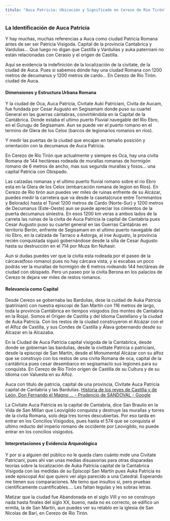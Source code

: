 ```yaml
---
titulo: "Auca Patricia: Ubicación y Significado en Cerezo de Río Tirón"
---
```


### La Identificación de Auca Patricia

Y hay muchas, muchas referencias a Auca como ciudad Patricia Romana antes de ser ser Patricia Visigoda. Capital de la provincia Cantabrica y Vardulias... Que luego no digan que Castilla y Vardulias y auka paterniani no están relacionadas con Cerasio y el origen de Castilla.

Aquí se evidencia la indefinición de la localización de la civitate, de la ciudad de Auca. Pues si sabemos dónde hay una ciudad Romana con 1200 metros de decumanus y 1200 metros de cardo... En Cerezo de Río Tirón. ciudad de Auca.

#### Dimensiones y Estructura Urbana Romana

Y la ciudad de Oca, Auca Patricia, Civitate Auki Patriciani, Civita de Aucam, fue fundada por Cesar Augusto en Segisamam donde puso su cuartel General en las guerras cántabras, convirtiéndola en la Capital de la Cantábrica. Donde estaba el ultimo puerto Fluvial navegable del Río Ebro, en el Gurugu de Segisamam. Aun se puede ver el puerto romano en el termino de Glera de los Celox (barcos de legionarios romanos en ríos).

Y medir las puertas de la ciudad que encajan en tamaño posición y orientación con la decumanus de Auca Patricia.

En Cerezo de Río Tirón que actualmente y siempre es Oca, hay una civita Romana de 144 hectáreas rodeada de murallas romanas de hormigón romano de 6 metros de ancho, mas sus segunda murallas y fosos... una capital Patricia con Obispado.

Las calzadas romanas y el ultimo puerto fluvial romano sobre el rio Ebro esta en la Glera de los Celox (embarcación romana de legion en Rios). En Cerezo de Rio tirón aun puedes ver miles de ruinas enfrente de su Alcázar, puedes medir la carretera que va desde la caseta(cruce entre Tormmantos y Belorado) hasta el Túnel 1200 metros de Cardo (Norte-Sur) y 1200 metros de Decumanus (Este-Oeste) aun se puede apreciar los cimientos de la puerta decumanus siniestra. En esos 1200 km veras a ambos lados de la carreta las ruinas de la civita de Auca Patricia la capital de Cantabria pues Cesar Augusto puso su cuartel general en las Guerras Cántabras en territorio Berón, enfrente de Segisamam en el ultimo puerto navegable del río Ebro, en la calzada de Tarraco a Astorga, al irse Augusto, la provincia recién conquistada siguió gobernándose desde la silla de Cesar Augusto hasta su destrucción en el 714 por Muza Ibn Nuhasir.

Aun si dudas puedes ver que la civita esta rodeada por el paseo de la cárcava(foso romano) pues no hay cárcava vista, y si escabas un poco podrás ver la murallas de hormigón de 6 metros rodeando 144 hectáreas de ciudad con obispado. Pero un paseo por la civita Berona en los palacios de Cerezo te dejara ver miles de restos romanos.

#### Relevancia como Capital

Desde Cerezo se gobernaba las Bardulias, dese la cuidad de Auka Patricia (patriniani) con nuestra episcopi de San Martín con 116 metros de largo, toda la provincia Cantábrica en tiempos visigodos (los montes de Cantabria en la Rioja). Somos el Origen de Castilla y del Idioma Castellano y la ciudad de Auka Patricia. Con los restos de la ciudad construyeron el Alcázar con el el Alfoz de Castilla, y sus Condes de Castilla y Álava gobernando desde su Alcazar en la Alcazaba.

En la Ciudad de Auca Patricia capital visigoda de la Cantabrica, desde donde se gobiernan las bardulias, desde la civittate Patricia o patriciani, desde la episcopi de San Martín, desde el Monumental Alcázar con su alfoz que se construyo con los restos de una civita Romana de oca, capital de la cantábrica pues cesar desembarco en segisamaclo sus legiones para su conquista. En Cerezo de Río Tirón origen de Castilla de su Cultura y de su Idioma con Valuesta en su Alfoz.

Auca con titulo de patricia, capital de una provincia, Civitate Auca Patricia capital de Cantabria y las Bardulias. [Historia de los reyes de Castilla y de León, Don Fernando el Magno ... - Prudencio de SANDOVAL - Google](https://books.google.com/books?id=KVpRAAAAcAAJ&pg=RA3-PA291)

La Civitate Auca Patricia es la capital de Cantabria, dice San Braulio en la Vida de San Millan que Leovigildo conquista y destruye las murallas y torres de la civita Romana, solo deja tres torres descubiertas. Por eso tarda en entrar en los Concilios Visigodos, pues hasta el 574 que se conquista el ultimo reducto del imperio romano de occidente por Leovigildo, no puede entrar en los concilios visigodos.

#### Interpretaciones y Evidencia Arqueológica

Y por si a alguien del público no le queda claro cuánto mide una Civitate Patriciani, pues ahí van unas medias disuasorias para otras disparadas teorías sobre la localización de Auka Patricia capital de la Cantabrica Visigoda con las medidas de su Episcopi San Martín pues Auka Patricia es sede episcopal Así que quiero ver algo parecido a una Catedral. Esperando me tienen sus comparaciones. Me temo que insultos si, pero pruebas científicamente cuantificables.... Les faltan tegulas y les sobras letras.

Matizar que la ciudad fue Abandonada en el siglo VIII y no se construyo nada hasta finales del siglo XX, bueno, nada no es correcto, se edifico un ermita, la de San Martín, aun puedes ver su retablo en la iglesia de San Nicolas de Barí, en Cerezo de Rio Tirón.
